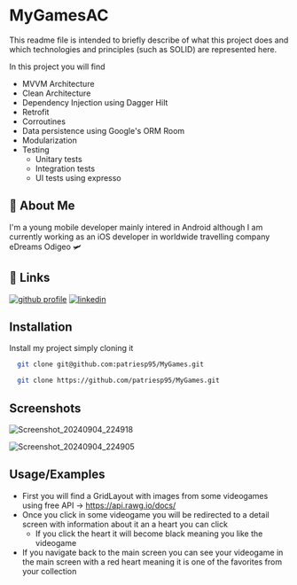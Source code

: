 
# MyGamesAC

This readme file is intended to briefly describe of what this project does and which technologies and principles (such as SOLID) are represented here.

In this project you will find 
- MVVM Architecture
- Clean Architecture
- Dependency Injection using Dagger Hilt
- Retrofit
- Corroutines
- Data persistence using Google's ORM Room
- Modularization
- Testing
    - Unitary tests
    - Integration tests
    - UI tests using expresso




## 🚀 About Me
I'm a young mobile developer mainly intered in Android although I am currently working as an iOS developer in worldwide travelling company eDreams Odigeo 🛩️


## 🔗 Links
[![github profile](https://img.shields.io/badge/github-572364?style=for-the-badge&logo=github&logoColor=white)](https://github.com/patriesp95)
[![linkedin](https://img.shields.io/badge/linkedin-0A66C2?style=for-the-badge&logo=linkedin&logoColor=white)](https://www.linkedin.com/in/patricia-martinez-espert-7470291a7/)


## Installation

Install my project simply cloning it 

```bash
  git clone git@github.com:patriesp95/MyGames.git
```

```bash
  git clone https://github.com/patriesp95/MyGames.git
```

## Screenshots

![Screenshot_20240904_224918](https://github.com/user-attachments/assets/b7cb2b18-2d8a-4c81-8e6f-4ab8a199f98f)

![Screenshot_20240904_224905](https://github.com/user-attachments/assets/d6d18fd9-0c85-44f5-98a7-ba6ab448ded6)


## Usage/Examples

- First you will find a GridLayout with images from some videogames using free API -> https://api.rawg.io/docs/
- Once you click in some videogame you will be redirected to a detail screen with information about it an a heart you can click
    - If you click the heart it will become black meaning you like the videogame
 - If you navigate back to the main screen you can see your videogame in the main screen with a red heart meaning it is one of the favorites from your collection


